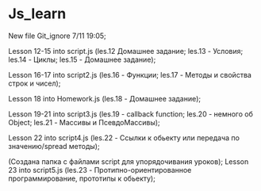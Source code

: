 # Js_learn

New file Git_ignore 7/11 19:05;

Lesson 12-15 into script.js  (les.12 Домашнее задание; les.13 - Условия; les.14 - Циклы; les.15 - Домашнее задание);

Lesson 16-17 into script2.js  (les.16 - Функции; les.17 - Методы и свойства строк и чисел);

Lesson 18 into Homework.js  (les.18 - Домашнее задание);

Lesson 19-21 into script3.js (les.19 - callback function; les.20 - немного об Object; les.21 - Массивы и ПсевдоМассивы);

Lesson 22 into script4.js (les.22 - Ссылки к обьекту или передача по значению/spread методы);

(Создана папка с файлами script для упорядочивания уроков);
Lesson 23 into script5.js (les.23 - Протипно-ориентированное программирование, прототипы к обьекту);
